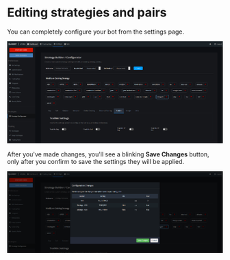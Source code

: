 # Editing strategies and pairs

You can completely configure your bot from the settings page. 

![](../../.gitbook/assets/image%20%287%29.png)

  
After you've made changes, you'll see a blinking **Save Changes** button, only after you confirm to save the settings they will be applied.

![](../../.gitbook/assets/image%20%2815%29.png)



